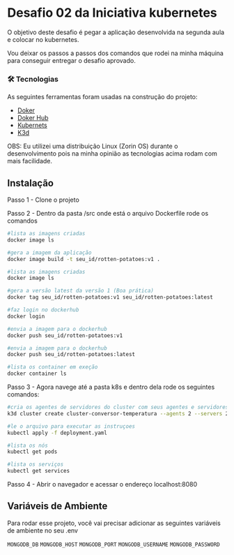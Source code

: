
# Desafio 02 da Iniciativa kubernetes


O objetivo deste desafio é pegar a aplicação desenvolvida na segunda aula e colocar no kubernetes.

Vou deixar os passos a passos dos comandos que rodei na minha máquina para conseguir entregar o desafio aprovado.


### 🛠 Tecnologias

As seguintes ferramentas foram usadas na construção do projeto:

- [Doker](https://www.docker.com/)
- [Doker Hub](https://hub.docker.com/)
- [Kubernets](https://kubernetes.io/pt-br/)
- [K3d](https://k3d.io/v5.4.1/)

OBS: Eu utilizei uma distribuição Linux (Zorin OS) durante o desenvolvimento pois na minha opinião as tecnologias acima rodam com mais facilidade.
## Instalação

Passo 1 - Clone o projeto

Passo 2 - Dentro da pasta /src onde está o arquivo Dockerfile rode os comandos

```bash
#lista as imagens criadas
docker image ls

#gera a imagem da aplicação
docker image build -t seu_id/rotten-potatoes:v1 .

#lista as imagens criadas
docker image ls

#gera a versão latest da versão 1 (Boa prática)
docker tag seu_id/rotten-potatoes:v1 seu_id/rotten-potatoes:latest

#faz login no dockerhub
docker login

#envia a imagem para o dockerhub
docker push seu_id/rotten-potatoes:v1

#envia a imagem para o dockerhub
docker push seu_id/rotten-potatoes:latest

#lista os container em exeção
docker container ls
```

Passo 3 - Agora navege até a pasta k8s e dentro dela rode os seguintes comandos:

```bash
#cria os agentes de servidores do cluster com seus agentes e servidores para a redundância
k3d cluster create cluster-conversor-temperatura --agents 2 --servers 2 -p "8080:30000@loadbalancer"

#le o arquivo para executar as instruçoes
kubectl apply -f deployment.yaml

#lista os nós
kubectl get pods

#lista os serviços
kubectl get services
```

Passo 4 - Abrir o navegador e acessar o endereço localhost:8080
    
## Variáveis de Ambiente

Para rodar esse projeto, você vai precisar adicionar as seguintes variáveis de ambiente no seu .env

`MONGODB_DB`
`MONGODB_HOST`
`MONGODB_PORT`
`MONGODB_USERNAME`
`MONGODB_PASSWORD`